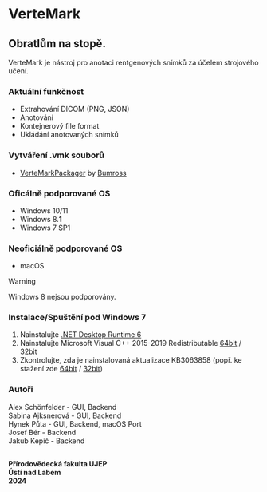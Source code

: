 # VerteMark
## Obratlům na stopě.

VerteMark je nástroj pro anotaci rentgenových snímků za účelem strojového učení.

### Aktuální funkčnost
* Extrahování DICOM (PNG, JSON)
* Anotování
* Kontejnerový file format
* Ukládání anotovaných snímků

### Vytváření .vmk souborů
* [VerteMarkPackager](https://github.com/Bumross/VerteMarkPackager/) by [Bumross](https://github.com/Bumross)

### Oficálně podporované OS
* Windows 10/11
* Windows 8.**1**
* Windows 7 SP1

### Neoficiálně podporované OS
* macOS

> [!WARNING]  
> Windows 8 nejsou podporovány.

### Instalace/Spuštění pod Windows 7
1. Nainstalujte [.NET Desktop Runtime 6](https://dotnet.microsoft.com/en-us/download/dotnet/6.0)
2. Nainstalujte Microsoft Visual C++ 2015-2019 Redistributable [64bit](https://aka.ms/vs/16/release/vc_redist.x64.exe) / [32bit](https://aka.ms/vs/16/release/vc_redist.x86.exe)
3. Zkontrolujte, zda je nainstalovaná aktualizace KB3063858 (popř. ke stažení zde [64bit](https://www.microsoft.com/download/details.aspx?id=47442) / [32bit](https://www.microsoft.com/download/details.aspx?id=47409))

### Autoři

Alex Schönfelder -  GUI, Backend\
Sabina Ajksnerová - GUI, Backend\
Hynek Půta - GUI, Backend, macOS Port\
Josef Bér - Backend\
Jakub Kepič - Backend

##

**Přírodovědecká fakulta UJEP\
Ústí nad Labem\
2024**
